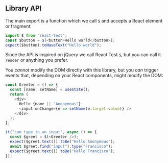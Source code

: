 ## Library API

The main export is a function which we call `$` and accepts a React element or fragment:

```js
import $ from "react-test";
const $button = $(<button>Hello world</button>);
expect($button).toHaveText("Hello world");
```

Since the API is inspired on jQuery we call React Test `$`, but you can call it `render` or anything you prefer.

You _cannot_ modify the DOM directly with this library, but you _can_ trigger events that, depending on your React components, might modify the DOM:

```js
const Greeter = () => {
  const [name, setName] = useState();
  return (
    <div>
      Hello {name || "Anonymous"}
      <input onChange={e => setName(e.target.value)} />
    </div>
  );
};

it("can type in an input", async () => {
  const $greet = $(<Greeter />);
  expect($greet.text()).toBe("Hello Anonymous");
  await $greet.find("input").type("Francisco");
  expect($greet.text()).toBe("Hello Francisco");
});
```
